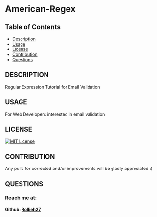 # American-Regex
  ## Table of Contents
  * [Description](#description)
  * [Usage](#usage)
  * [License](#license)
  * [Contribution](#contribution)
  * [Questions](#questions)
  ## DESCRIPTION 
  Regular Expression Tutorial for Email Validation
  ## USAGE 
  For Web Developers interested in email validation
  ## LICENSE 
  [![MIT License](https://img.shields.io/badge/License-MIT-yellow.svg)](https://opensource.org/licenses/MIT)
  ## CONTRIBUTION 
  Any pulls for corrected and/or improvements will be gladly appreciated :)
  ## QUESTIONS 
  ### Reach me at:
  #### Github: [Rollieh27](github.com/Rollieh27)
